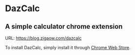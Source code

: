 # DazCalc
## A simple calculator chrome extension

URL: https://blog.zigaow.com/dazcalc

To install DazCalc, simply install it through [Chrome Web Store](https://chrome.google.com/webstore/detail/dazcalc/gmifbolahkfmhjnkoifcbbodidfcdjhb).
